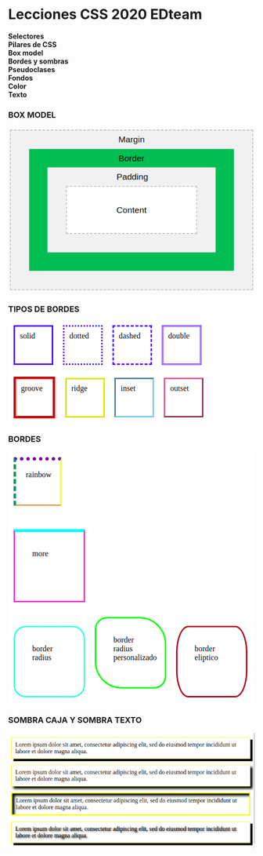 # Lecciones CSS 2020 EDteam
**Selectores**<br>
**Pilares de CSS**<br>
**Box model**<br>
**Bordes y sombras**<br>
**Pseudoclases**<br>
**Fondos**<br>
**Color**<br>
**Texto**<br>

### BOX MODEL
![](Clase-4/images/box-model.png)

### TIPOS DE BORDES
![](Clase-5/images/tipos-bordes.png)
### BORDES
![](Clase-5/images/bordes.png)
### SOMBRA CAJA Y SOMBRA TEXTO
![](Clase-5/images/sombra.png)